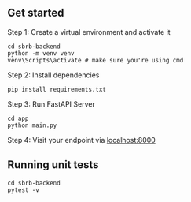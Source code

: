 ## Get started

Step 1: Create a virtual environment and activate it

```
cd sbrb-backend
python -m venv venv
venv\Scripts\activate # make sure you're using cmd
```

Step 2: Install dependencies

```
pip install requirements.txt
```

Step 3: Run FastAPI Server

```
cd app
python main.py
```

Step 4: Visit your endpoint via [localhost:8000](http://localhost:8000/)

## Running unit tests

```
cd sbrb-backend
pytest -v
```
